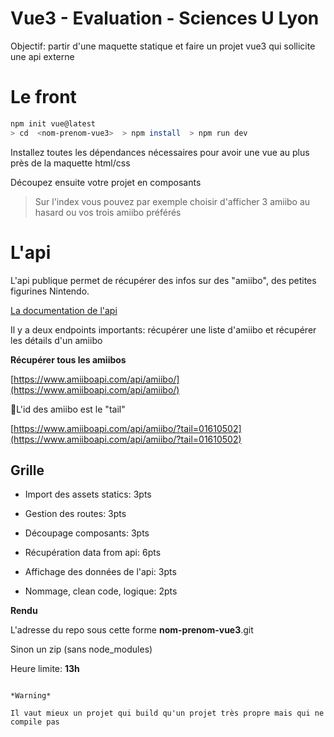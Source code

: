 
# Vue3 - Evaluation - Sciences U Lyon
 

Objectif: partir d'une maquette statique et faire un projet vue3 qui sollicite une api externe
  

# Le front

  
```sh
npm init vue@latest
> cd  <nom-prenom-vue3>  > npm install  > npm run dev
```
  

Installez toutes les dépendances nécessaires pour avoir une vue au plus près de la maquette html/css

  

Découpez ensuite votre projet en composants

  

  

> Sur l'index vous pouvez par exemple choisir d'afficher 3 amiibo au
> hasard ou vos trois amiibo préférés

  

  

# L'api

  

  

L'api publique permet de récupérer des infos sur des "amiibo", des petites figurines Nintendo.

  

[La documentation de l'api](https://www.amiiboapi.com/docs/)

  

  

Il y a deux endpoints importants: récupérer une liste d'amiibo et récupérer les détails d'un amiibo

  

  

**Récupérer tous les amiibos**

  

[https://www.amiiboapi.com/api/amiibo/](https://www.amiiboapi.com/api/amiibo/)

  

  

📌L'id des amiibo est le "tail"

  

[https://www.amiiboapi.com/api/amiibo/?tail=01610502](https://www.amiiboapi.com/api/amiibo/?tail=01610502)

  

  

## Grille

- Import des assets statics: 3pts

- Gestion des routes: 3pts

- Découpage composants: 3pts

- Récupération data from api: 6pts

- Affichage des données de l'api: 3pts

- Nommage, clean code, logique: 2pts

  

**Rendu**

L'adresse du repo sous cette forme **nom-prenom-vue3**.git

Sinon un zip (sans node_modules)

Heure limite: **13h**

  

```

*Warning*

Il vaut mieux un projet qui build qu'un projet très propre mais qui ne compile pas

```
